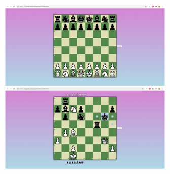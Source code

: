 
![alt text](screenshots/screenshot1.png "Скриншот")
![alt text](screenshots/screenshot2.png "Скриншот")